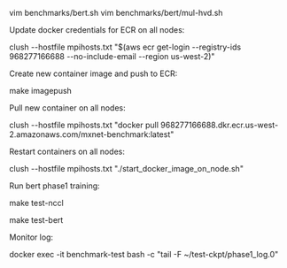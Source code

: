 vim benchmarks/bert.sh
vim benchmarks/bert/mul-hvd.sh

Update docker credentials for ECR on all nodes:

clush --hostfile mpihosts.txt "$(aws ecr get-login --registry-ids 968277166688 --no-include-email --region us-west-2)"

Create new container image and push to ECR:

make imagepush

Pull new container on all nodes:

clush --hostfile mpihosts.txt "docker pull 968277166688.dkr.ecr.us-west-2.amazonaws.com/mxnet-benchmark:latest"

Restart containers on all nodes:

clush --hostfile mpihosts.txt "./start_docker_image_on_node.sh"

Run bert phase1 training:

make test-nccl

make test-bert

Monitor log:

docker exec -it benchmark-test bash -c "tail -F ~/test-ckpt/phase1_log.0"
